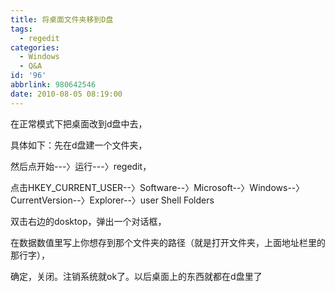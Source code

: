 ```yaml
---
title: 将桌面文件夹移到D盘
tags:
  - regedit
categories:
  - Windows
  - Q&A
id: '96'
abbrlink: 980642546
date: 2010-08-05 08:19:00
---
```


在正常模式下把桌面改到d盘中去，

具体如下：先在d盘建一个文件夹，

然后点开始---〉运行---〉regedit，

点击HKEY\_CURRENT\_USER--〉Software--〉Microsoft--〉Windows--〉CurrentVersion--〉Explorer--〉user Shell Folders

双击右边的dosktop，弹出一个对话框，

在数据数值里写上你想存到那个文件夹的路径（就是打开文件夹，上面地址栏里的那行字），

确定，关闭。注销系统就ok了。以后桌面上的东西就都在d盘里了
